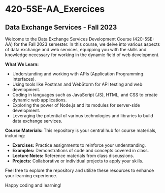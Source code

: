 # 420-5SE-AA_Exercices
## Data Exchange Services - Fall 2023

Welcome to the Data Exchange Services Development Course (420-5SE-AA) for the Fall 2023 semester. In this course, we delve into various aspects of data exchange and web services, equipping you with the skills and knowledge necessary for working in the dynamic field of web development.

**What We Learn:**
- Understanding and working with APIs (Application Programming Interfaces).
- Using tools like Postman and WebStorm for API testing and web development.
- Coding in languages such as JavaScript (JS), HTML, and CSS to create dynamic web applications.
- Exploring the power of Node.js and its modules for server-side development.
- Leveraging the potential of various technologies and libraries to build data exchange services.

**Course Materials:**
This repository is your central hub for course materials, including:
- **Exercises:** Practice assignments to reinforce your understanding.
- **Examples:** Demonstrations of code and concepts covered in class.
- **Lecture Notes:** Reference materials from class discussions.
- **Projects:** Collaborative or individual projects to apply your skills.

Feel free to explore the repository and utilize these resources to enhance your learning experience.

Happy coding and learning!
